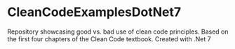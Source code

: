 # CleanCodeExamplesDotNet7
Repository showcasing good vs. bad use of clean code principles. Based on the first four chapters of the Clean Code textbook. Created with .Net 7 

